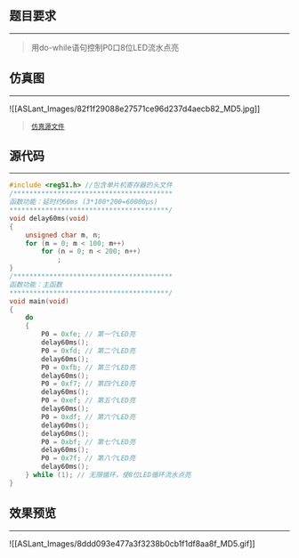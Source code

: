 ## 题目要求
---
> 用do-while语句控制P0口8位LED流水点亮  
## 仿真图	
---

![[ASLant_Images/82f1f29088e27571ce96d237d4aecb82_MD5.jpg]]	
> [`仿真源文件`](/123pan/?d=N7orVv-VxMV3.html)		

## 源代码   
---

```c
#include <reg51.h> //包含单片机寄存器的头文件
/****************************************
函数功能：延时约60ms (3*100*200=60000μs)
****************************************/
void delay60ms(void)
{
	unsigned char m, n;
	for (m = 0; m < 100; m++)
		for (n = 0; n < 200; n++)
			;
}
/****************************************
函数功能：主函数
****************************************/
void main(void)
{
	do
	{
		P0 = 0xfe; // 第一个LED亮
		delay60ms();
		P0 = 0xfd; // 第二个LED亮
		delay60ms();
		P0 = 0xfb; // 第三个LED亮
		delay60ms();
		P0 = 0xf7; // 第四个LED亮
		delay60ms();
		P0 = 0xef; // 第五个LED亮
		delay60ms();
		P0 = 0xdf; // 第六个LED亮
		delay60ms();
		delay60ms();
		P0 = 0xbf; // 第七个LED亮
		delay60ms();
		P0 = 0x7f; // 第八个LED亮
		delay60ms();
	} while (1); // 无限循环，使8位LED循环流水点亮
}
```

## 效果预览
----
![[ASLant_Images/8ddd093e477a3f3238b0cb1f1df8aa8f_MD5.gif]]	